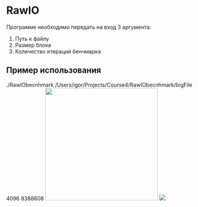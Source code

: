 # RawIO
Программе необходимо передать на вход 3 аргумента: 
1) Путь к файлу
2) Размер блока 
3) Количество итераций бенчмарка
## Пример использования
./RawIObecnhmark /Users/igor/Projects/Course4/RawIObecnhmark/bigFile 4096 8388608
<img src="https://github.com/niceiceeyes1337/RawIO/blob/master/macOSinternalSSD.png" width="300"/> <img src="https://github.com/niceiceeyes1337/ObjectiveC-News/blob/master/Sceenshots/5.8-inch%20Screenshot%201%20copy.jpg"/>
